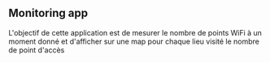 ## Monitoring app
L'objectif de cette application est de mesurer le nombre de points WiFi
à un moment donné et d'afficher sur une map pour chaque lieu visité le 
nombre de point d'accès 
